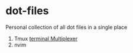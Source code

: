 # dot-files

Personal collection of all dot files in a single place

1. Tmux [terminal Multiplexer](https://github.com/tmux/tmux/wiki)
2. nvim

